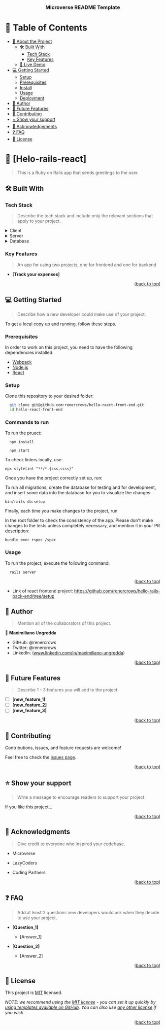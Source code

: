 <a name="readme-top"></a>

<!--
HOW TO USE:
This is an example of how you may give instructions on setting up your project locally.

Modify this file to match your project and remove sections that don't apply.

REQUIRED SECTIONS:
- Table of Contents
- About the Project
  - Built With
- Getting Started
- Rails Backend Project
- Authors
- Future Features
- Contributing
- Show your support
- Acknowledgements
- License

After you're finished please remove all the comments and instructions!
-->

<div align="center">

  <h3><b>Microverse README Template</b></h3>

</div>

<!-- TABLE OF CONTENTS -->

# 📗 Table of Contents

- [📖 About the Project](#about-project)
  - [🛠 Built With](#built-with)
    - [Tech Stack](#tech-stack)
    - [Key Features](#key-features)
  - [🚀 Live Demo](#live-demo)
- [💻 Getting Started](#getting-started)
  - [Setup](#setup)
  - [Prerequisites](#prerequisites)
  - [Install](#install)
  - [Usage](#usage)
  - [Deployment](#triangular_flag_on_post-deployment)
- [👥 Author](#author)
- [🔭 Future Features](#future-features)
- [🤝 Contributing](#contributing)
- [⭐️ Show your support](#support)
- [🙏 Acknowledgements](#acknowledgements)
- [❓ FAQ](#faq)
- [📝 License](#license)

<!-- PROJECT DESCRIPTION -->

# 📖 [Helo-rails-react] <a name="about-project"></a>

> This is a Ruby on Rails app that sends greetings to the user.

## 🛠 Built With <a name="built-with"></a>

### Tech Stack <a name="tech-stack"></a>

> Describe the tech stack and include only the relevant sections that apply to your project.

<details>
  <summary>Client</summary>
  <ul>
    <li><a href="https://rubyonrails.org/">Ruby On Rails</a></li>
  </ul>
</details>

<details>
  <summary>Server</summary>
  <ul>
    <li><a href="https://www.ruby-lang.org/en/">Ruby</a></li>
  </ul>
</details>

<details>
<summary>Database</summary>
  <ul>
    <li><a href="https://www.postgresql.org/">PostgreSQL</a></li>
  </ul>
</details>

<!-- Features -->

### Key Features <a name="key-features"></a>

> An app for using two projects, one for frontend and one for backend.

- **[Track your expenses]**

<p align="right">(<a href="#readme-top">back to top</a>)</p>

<!-- GETTING STARTED -->

## 💻 Getting Started <a name="getting-started"></a>

> Describe how a new developer could make use of your project.

To get a local copy up and running, follow these steps.

### Prerequisites

In order to work on this project, you need to have the following dependencies installed:

<ul>
  <li><a href="https://www.ruby-lang.org/en/">Webpack</a></li>  
  <li><a href="https://nodejs.org/en/">Node.js</a></li>
  <li><a href="https://rubyonrails.org/">React</a></li>
</ul>

<!--
Example command:

```sh
 gem install rails
```
 -->

### Setup

Clone this repository to your desired folder:


```sh
  git clone git@github.com:renercrows/hello-react-front-end.git
  cd hello-react-front-end
```


### Commands to run

To run the pruect:


```
  npm install
```

```
  npm start
```

To check linters locally, use:

```
npx stylelint "**/*.{css,scss}"

```

Once you have the project correctly set up, run:

To run all migrations, create the database for testing and for development, and insert some data into the database for you to visualize the changes:
```
bin/rails db:setup
```

Finally, each time you make changes to the project, run

In the root folder to check the consistency of the app. Please don't make changes to the tests unless completely necessary, and mention it in your PR description:

```
bundle exec rspec /spec
```

### Usage

To run the project, execute the following command:


```
  rails server
```

<p align="right">(<a href="#readme-top">back to top</a>)</p>

<!-- REACT PROJECT -->

- Link of react frontend project: https://github.com/renercrows/hello-rails-back-end/tree/setup

<!-- AUTHORS -->

## 👥 Author <a name="Maximiliano Ungredda"></a>

> Mention all of the collaborators of this project.

👤 **Maximiliano Ungredda**

- GitHub: @renercrows
- Twitter: @renercrows
- LinkedIn: (www.linkedin.com/in/maximiliano-ungredda)



<p align="right">(<a href="#readme-top">back to top</a>)</p>

<!-- FUTURE FEATURES -->

## 🔭 Future Features <a name="future-features"></a>

> Describe 1 - 3 features you will add to the project.

- [ ] **[new_feature_1]**
- [ ] **[new_feature_2]**
- [ ] **[new_feature_3]**

<p align="right">(<a href="#readme-top">back to top</a>)</p>

<!-- CONTRIBUTING -->

## 🤝 Contributing <a name="contributing"></a>

Contributions, issues, and feature requests are welcome!

Feel free to check the [issues page](../../issues/).

<p align="right">(<a href="#readme-top">back to top</a>)</p>

<!-- SUPPORT -->

## ⭐️ Show your support <a name="support"></a>

> Write a message to encourage readers to support your project

If you like this project...

<p align="right">(<a href="#readme-top">back to top</a>)</p>

<!-- ACKNOWLEDGEMENTS -->

## 🙏 Acknowledgments <a name="acknowledgements"></a>

> Give credit to everyone who inspired your codebase.

- Microverse

- LazyCoders

- Coding Partners

<p align="right">(<a href="#readme-top">back to top</a>)</p>

<!-- FAQ (optional) -->

## ❓ FAQ <a name="faq"></a>

> Add at least 2 questions new developers would ask when they decide to use your project.

- **[Question_1]**

  - [Answer_1]

- **[Question_2]**

  - [Answer_2]

<p align="right">(<a href="#readme-top">back to top</a>)</p>

<!-- LICENSE -->

## 📝 License <a name="license"></a>

This project is [MIT](./MIT.md) licensed.

_NOTE: we recommend using the [MIT license](https://choosealicense.com/licenses/mit/) - you can set it up quickly by [using templates available on GitHub](https://docs.github.com/en/communities/setting-up-your-project-for-healthy-contributions/adding-a-license-to-a-repository). You can also use [any other license](https://choosealicense.com/licenses/) if you wish._

<p align="right">(<a href="#readme-top">back to top</a>)</p>
